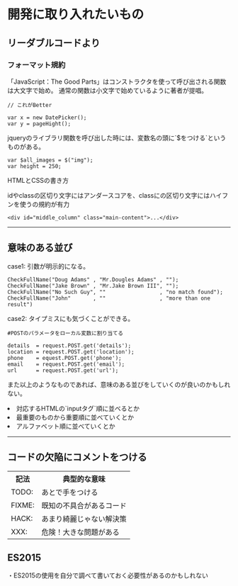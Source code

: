 # 開発に取り入れたいもの

## リーダブルコードより

### フォーマット規約
「JavaScript：The Good Parts」はコンストラクタを使って呼び出される関数は大文字で始め。
通常の関数は小文字で始めているように著者が提唱。
```
// これがBetter

var x = new DatePicker();
var y = pageHight();
```
<p>jqueryのライブラリ関数を呼び出した時には、変数名の頭に`$をつける`というものがある。</p>

```
var $all_images = $("img");
var height = 250;
```
<p>HTMLとCSSの書き方</p>
<p>idやclassの区切り文字にはアンダースコアを、classにの区切り文字にはハイフンを使うの規約が有力</p>

```
<div id="middle_column" class="main-content">...</div>
```
<hr>

## 意味のある並び

case1: 引数が明示的になる。

```
CheckFullName("Doug Adams" , "Mr.Dougles Adams" , "");
CheckFullName("Jake Brown" , "Mr.Jake Brown III", "");
CheckFullName("No Such Guy", ""                 , "no match found");
CheckFullName("John"       , ""                 , "more than one result")
```

case2: タイプミスにも気づくことができる。

```
#POSTのパラメータをローカル変数に割り当てる

details  = request.POST.get('details');
location = request.POST.get('location');
phone    = equest.POST.get('phone');
email    = request.POST.get('email');
url      = request.POST.get('url');
```

また以上のようなものであれば、意味のある並びをしていくのが良いのかもしれない。

<li>対応するHTMLの`inputタグ`順に並べるとか</li>
<li>最重要のものから重要順に並べていくとか</li>
<li>アルファベット順に並べていくとか</li>
<hr>

## コードの欠陥にコメントをつける
<table>
    <tr>
        <th>記法</th>
        <th>典型的な意味</th>
    </tr>
        <tr>
            <td>TODO:</td>
            <td>あとで手をつける</td>
        </tr>
        <tr>
            <td>FIXME:</td>
            <td>既知の不具合があるコード</td>
        </tr>
        <tr>
            <td>HACK:</td>
            <td>あまり綺麗じゃない解決策</td>
        </tr>
        <tr>
            <td>XXX:</td>
            <td>危険！大きな問題がある</td>
        </tr>
</table>


## ES2015
・ES2015の使用を自分で調べて書いておく必要性があるのかもしれない